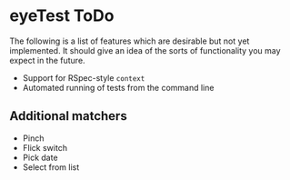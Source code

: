 eyeTest ToDo
============

The following is a list of features which are desirable but not yet implemented. It should give an idea of the sorts of functionality you may expect in the future.

* Support for RSpec-style `context`
* Automated running of tests from the command line

Additional matchers
-------------------

* Pinch
* Flick switch
* Pick date
* Select from list